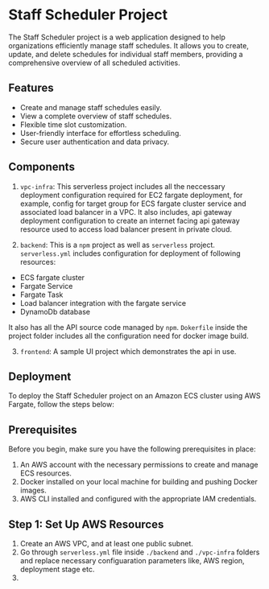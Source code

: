 # Staff Scheduler Project

The Staff Scheduler project is a web application designed to help organizations efficiently manage staff schedules. It allows you to create, update, and delete schedules for individual staff members, providing a comprehensive overview of all scheduled activities.

## Features

- Create and manage staff schedules easily.
- View a complete overview of staff schedules.
- Flexible time slot customization.
- User-friendly interface for effortless scheduling.
- Secure user authentication and data privacy.

## Components

1. `vpc-infra`: This serverless project includes all the neccessary deployment configuration required for EC2 fargate deployment, for example, config for target group for ECS fargate cluster service and associated load balancer in a VPC. It also includes, api gateway deployment configuration to create an internet facing api gateway resource used to access load balancer present in private cloud.

2. `backend`: This is a `npm` project as well as `serverless` project. `serverless.yml` includes configuration for deployment of following resources:
  - ECS fargate cluster
  - Fargate Service
  - Fargate Task
  - Load balancer integration with the fargate service
  - DynamoDb database

  It also has all the API source code managed by `npm`. `Dokerfile` inside the project folder includes all the configuration need for docker image build.

3. `frontend`: A sample UI project which demonstrates the api in use.

## Deployment

To deploy the Staff Scheduler project on an Amazon ECS cluster using AWS Fargate, follow the steps below:

## Prerequisites

Before you begin, make sure you have the following prerequisites in place:

1. An AWS account with the necessary permissions to create and manage ECS resources.
2. Docker installed on your local machine for building and pushing Docker images.
3. AWS CLI installed and configured with the appropriate IAM credentials.

## Step 1: Set Up AWS Resources

1. Create an AWS VPC, and at least one public subnet.
2. Go through `serverless.yml` file inside `./backend` and `./vpc-infra` folders and replace necessary configuaration parameters like, AWS region, deployment stage etc.
3. 


    